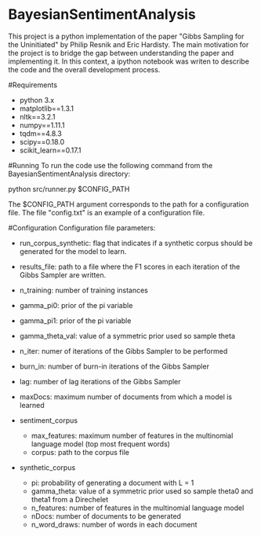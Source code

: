 # BayesianSentimentAnalysis
This project is a python implementation of the paper "Gibbs Sampling for the Uninitiated" by Philip Resnik and Eric Hardisty.
The main motivation for the project is to bridge the gap between understanding the paper and implementing it. In this context, a ipython notebook was writen to describe the code and the overall development process.

#Requirements
- python 3.x
- matplotlib==1.3.1
- nltk==3.2.1
- numpy==1.11.1
- tqdm==4.8.3
- scipy==0.18.0
- scikit_learn==0.17.1

#Running
To run the code use the following command from the BayesianSentimentAnalysis directory:

  python src/runner.py $CONFIG_PATH

The $CONFIG_PATH argument corresponds to the path for a configuration file. The file "config.txt" is an example of a configuration file.

#Configuration
Configuration file parameters:

  - run_corpus_synthetic: flag that indicates if a synthetic corpus should be generated for the model to learn.
  - results_file: path to a file where the F1 scores in each iteration of the Gibbs Sampler are written. 
  - n_training: number of training instances
  - gamma_pi0: prior of the pi variable
  - gamma_pi1: prior of the pi variable
  - gamma_theta_val: value of a symmetric prior used so sample theta
  - n_iter: numer of iterations of the Gibbs Sampler to be performed
  - burn_in: number of burn-in iterations of the Gibbs Sampler
  - lag:  number of lag iterations of the Gibbs Sampler
  - maxDocs: maximum number of documents from which a model is learned
	
  - sentiment_corpus
      - max_features: maximum number of features in the multinomial language model (top most frequent words)
      - corpus: path to the corpus file
		
  - synthetic_corpus
  	- pi: probability of generating a document with L = 1
  	- gamma_theta: value of a symmetric prior used so sample theta0 and theta1 from a Direchelet
  	- n_features: number of features in the multinomial language model
  	- nDocs: number of documents to be generated
  	- n_word_draws: number of words in each document
